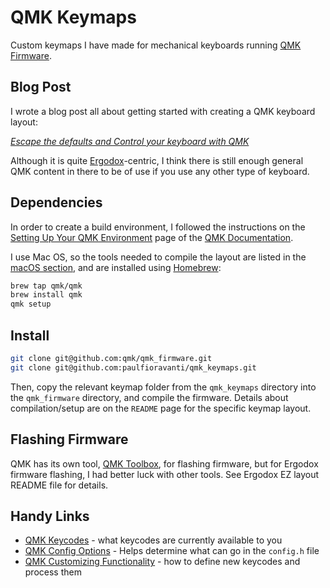 # QMK Keymaps

Custom keymaps I have made for mechanical keyboards running [QMK Firmware][].

## Blog Post

I wrote a blog post all about getting started with creating a QMK keyboard
layout:

_[Escape the defaults and Control your keyboard with QMK][]_

Although it is quite [Ergodox][]-centric, I think there is still enough general
QMK content in there to be of use if you use any other type of keyboard.

## Dependencies

In order to create a build environment, I followed the instructions on the
[Setting Up Your QMK Environment][] page of the [QMK Documentation][].

I use Mac OS, so the tools needed to compile the layout are listed in the
[macOS section][macOS build tools], and are installed using [Homebrew][]:

```sh
brew tap qmk/qmk
brew install qmk
qmk setup
```

## Install

```sh
git clone git@github.com:qmk/qmk_firmware.git
git clone git@github.com:paulfioravanti/qmk_keymaps.git
```

Then, copy the relevant keymap folder from the `qmk_keymaps` directory
into the `qmk_firmware` directory, and compile the firmware. Details about
compilation/setup are on the `README` page for the specific keymap layout.

## Flashing Firmware

QMK has its own tool, [QMK Toolbox][], for flashing firmware, but for Ergodox
firmware flashing, I had better luck with other tools. See Ergodox EZ layout
README file for details.

## Handy Links

- [QMK Keycodes][] - what keycodes are currently available to you
- [QMK Config Options][] - Helps determine what can go in the `config.h` file
- [QMK Customizing Functionality][] - how to define new keycodes and process
  them

[Ergodox]: https://ergodox-ez.com/
[Escape the defaults and Control your keyboard with QMK]: https://www.paulfioravanti.com/blog/escape-defaults-control-keyboard-qmk/
[Homebrew]: https://brew.sh/
[macOS build tools]: https://docs.qmk.fm/#/getting_started_build_tools?id=macos
[QMK Config Options]: https://docs.qmk.fm/#/config_options
[QMK Customizing Functionality]: https://docs.qmk.fm/#/custom_quantum_functions
[QMK documentation]: https://docs.qmk.fm/#/
[QMK Firmware]: https://qmk.fm/
[QMK Keycodes]: https://docs.qmk.fm/#/keycodes
[QMK Toolbox]: https://github.com/qmk/qmk_toolbox
[Setting Up Your QMK Environment]: https://docs.qmk.fm/#/newbs_getting_started
